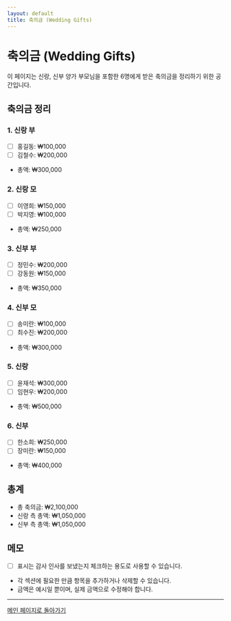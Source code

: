 ```yaml
---
layout: default
title: 축의금 (Wedding Gifts)
---
```


# 축의금 (Wedding Gifts)

이 페이지는 신랑, 신부 양가 부모님을 포함한 6명에게 받은 축의금을 정리하기 위한 공간입니다.

## 축의금 정리

### 1. 신랑 부
- [ ] 홍길동: ₩100,000
- [ ] 김철수: ₩200,000
- 총액: ₩300,000

### 2. 신랑 모
- [ ] 이영희: ₩150,000
- [ ] 박지영: ₩100,000
- 총액: ₩250,000

### 3. 신부 부
- [ ] 정민수: ₩200,000
- [ ] 강동원: ₩150,000
- 총액: ₩350,000

### 4. 신부 모
- [ ] 송미란: ₩100,000
- [ ] 최수진: ₩200,000
- 총액: ₩300,000

### 5. 신랑
- [ ] 윤재석: ₩300,000
- [ ] 임현우: ₩200,000
- 총액: ₩500,000

### 6. 신부
- [ ] 한소희: ₩250,000
- [ ] 장미란: ₩150,000
- 총액: ₩400,000

## 총계

- 총 축의금: ₩2,100,000
- 신랑 측 총액: ₩1,050,000
- 신부 측 총액: ₩1,050,000

## 메모

- [ ] 표시는 감사 인사를 보냈는지 체크하는 용도로 사용할 수 있습니다.
- 각 섹션에 필요한 만큼 항목을 추가하거나 삭제할 수 있습니다.
- 금액은 예시일 뿐이며, 실제 금액으로 수정해야 합니다.

---

[메인 페이지로 돌아가기](index.md)
